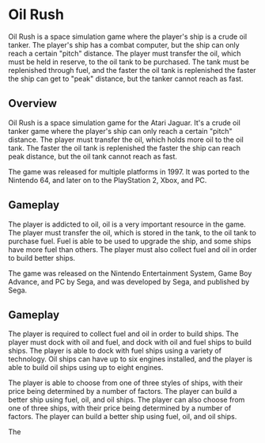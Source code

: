 # Oil Rush

Oil Rush is a space simulation game where the player's ship is a crude oil tanker. The player's ship has a combat computer, but the ship can only reach a certain "pitch" distance. The player must transfer the oil, which must be held in reserve, to the oil tank to be purchased. The tank must be replenished through fuel, and the faster the oil tank is replenished the faster the ship can get to "peak" distance, but the tanker cannot reach as fast.

## Overview

Oil Rush is a space simulation game for the Atari Jaguar. It's a crude oil tanker game where the player's ship can only reach a certain "pitch" distance. The player must transfer the oil, which holds more oil to the oil tank. The faster the oil tank is replenished the faster the ship can reach peak distance, but the oil tank cannot reach as fast.

The game was released for multiple platforms in 1997. It was ported to the Nintendo 64, and later on to the PlayStation 2, Xbox, and PC.

## Gameplay

The player is addicted to oil, oil is a very important resource in the game. The player must transfer the oil, which is stored in the tank, to the oil tank to purchase fuel. Fuel is able to be used to upgrade the ship, and some ships have more fuel than others. The player must also collect fuel and oil in order to build better ships.

The game was released on the Nintendo Entertainment System, Game Boy Advance, and PC by Sega, and was developed by Sega, and published by Sega.

## Gameplay

The player is required to collect fuel and oil in order to build ships. The player must dock with oil and fuel, and dock with oil and fuel ships to build ships. The player is able to dock with fuel ships using a variety of technology. Oil ships can have up to six engines installed, and the player is able to build oil ships using up to eight engines.

The player is able to choose from one of three styles of ships, with their price being determined by a number of factors. The player can build a better ship using fuel, oil, and oil ships. The player can also choose from one of three ships, with their price being determined by a number of factors. The player can build a better ship using fuel, oil, and oil ships.

The